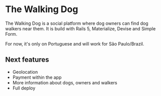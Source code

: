 # The Walking Dog

The Walking Dog is a social platform where dog owners can find dog walkers near them. It is build with Rails 5, Materialize, Devise and Simple Form.

For now, it's only on Portuguese and will work for São Paulo/Brazil.

## Next features
* Geolocation
* Payment within the app
* More information about dogs, owners and walkers
* Full deploy

